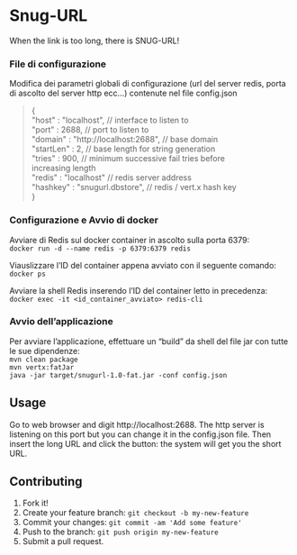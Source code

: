 # Snug-URL

When the link is too long, there is SNUG-URL!

### File di configurazione
Modifica dei parametri globali di configurazione (url del server redis, porta di ascolto del server http ecc…) contenute nel file config.json<br />

>{ <br />
>   "host" : "localhost",                   // interface to listen to<br />
    "port" : 2688,                          // port to listen to<br />
    "domain" : "http://localhost:2688",     // base domain<br />
    "startLen" : 2,                         // base length for string generation<br />
    "tries" : 900,                          // minimum successive fail tries before<br />                                                              increasing length<br />
    "redis" : "localhost"                   // redis server address<br />
    "hashkey" : "snugurl.dbstore",          // redis / vert.x hash key<br />
}

### Configurazione e Avvio di docker
Avviare di Redis sul docker container in ascolto sulla porta 6379:<br />
`docker run -d --name redis -p 6379:6379 redis`

Viauslizzare l’ID del container appena avviato con il seguente comando:<br />
`docker ps`

Avviare la shell Redis inserendo l’ID del container letto in precedenza:<br />
`docker exec -it <id_container_avviato> redis-cli`

### Avvio dell’applicazione
Per avviare l’applicazione, effettuare un “build” da shell del file jar con tutte le sue dipendenze:<br />
`mvn clean package`<br />
`mvn vertx:fatJar`<br />
`java -jar target/snugurl-1.0-fat.jar -conf config.json`

## Usage
Go to web browser and digit http://localhost:2688. The http server is listening on this port but you can change it in the config.json file. Then insert the long URL and click the button: the system will get you the short URL.

## Contributing

1. Fork it!
2. Create your feature branch: `git checkout -b my-new-feature`
3. Commit your changes: `git commit -am 'Add some feature'`
4. Push to the branch: `git push origin my-new-feature`
5. Submit a pull request.

